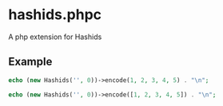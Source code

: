 # hashids.phpc

A php extension for Hashids

## Example

```php
echo (new Hashids('', 0))->encode(1, 2, 3, 4, 5) . "\n";
```

```php
echo (new Hashids('', 0))->encode([1, 2, 3, 4, 5]) . "\n";
```
